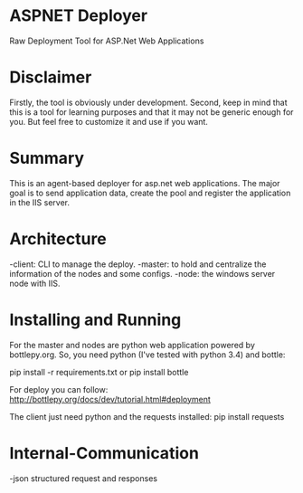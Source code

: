 # ASPNET Deployer
Raw Deployment Tool for ASP.Net Web Applications

# Disclaimer
Firstly, the tool is obviously under development. 
Second, keep in mind that this is a tool for learning purposes and that it may not be generic enough for you.
But feel free to customize it and use if you want.

# Summary
This is an agent-based deployer for asp.net web applications. 
The major goal is to send application data, create the pool and register the application in the IIS server. 

# Architecture
-client: CLI to manage the deploy.
-master: to hold and centralize the information of the nodes and some configs.
-node: the windows server node with IIS.

# Installing and Running
For the master and nodes are python web application powered by bottlepy.org.
So, you need python (I've tested with python 3.4) and bottle:

pip install -r requirements.txt or pip install bottle

For deploy you can follow: http://bottlepy.org/docs/dev/tutorial.html#deployment

The client just need python and the requests installed: pip install requests

# Internal-Communication
-json structured request and responses